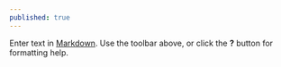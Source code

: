 ```yaml
---
published: true
---
```

Enter text in [Markdown](http://daringfireball.net/projects/markdown/). Use the toolbar above, or click the **?** button for formatting help. 
